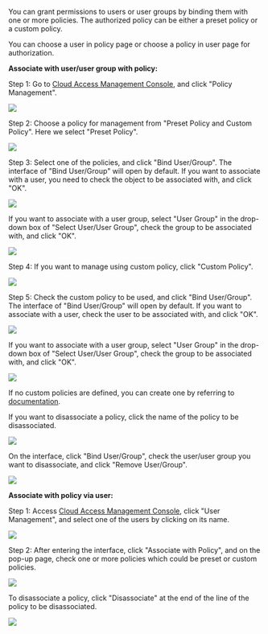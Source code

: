 You can grant permissions to users or user groups by binding them with one or more policies. The authorized policy can be either a preset policy or a custom policy.

You can choose a user in policy page or choose a policy in user page for authorization.

**Associate with user/user group with policy:**

Step 1:  Go to [Cloud Access Management Console](https://console.cloud.tencent.com/cam), and click "Policy Management".

![](//mc.qcloudimg.com/static/img/23a0e4fdbd2b4abf3eef4ed78523c28c/image.png)

Step 2:  Choose a policy for management from "Preset Policy and Custom Policy". Here we select "Preset Policy".

![](//mc.qcloudimg.com/static/img/eac18431b42ec1580f3918b51bf8982b/image.png)
	
Step 3:  Select one of the policies, and click "Bind User/Group". The interface of "Bind User/Group" will open by default. If you want to associate with a user, you need to check the object to be associated with, and click "OK".

![](//mc.qcloudimg.com/static/img/54e675be9c2485e4ad72e53d693950ce/image.png)

If you want to associate with a user group, select "User Group" in the drop-down box of "Select User/User Group", check the group to be associated with, and click "OK".

![ ](//mc.qcloudimg.com/static/img/2e7113645d87b17d1c93284a366b9943/image.png)

Step 4: If you want to manage using custom policy, click "Custom Policy".

![](//mc.qcloudimg.com/static/img/44da0a0c0a4660d6853d5840ba3c37ed/image.png)

Step 5: Check the custom policy to be used, and click "Bind User/Group". The interface of "Bind User/Group" will open by default. If you want to associate with a user, check the user to be associated with, and click "OK".

![](//mc.qcloudimg.com/static/img/807c65a2fcea5ae320c94cf960a6d6a0/image.png)

If you want to associate with a user group, select "User Group" in the drop-down box of "Select User/User Group", check the group to be associated with, and click "OK".

![](//mc.qcloudimg.com/static/img/274728d9cd5bedf8acae735af1543b28/image.png)

If no custom policies are defined, you can create one by referring to [documentation](https://cloud.tencent.com/document/product/378/8955).

If you want to disassociate a policy, click the name of the policy to be disassociated.

![](//mc.qcloudimg.com/static/img/edfac2f94bace54018f3547339dd8d45/image.png)

On the interface, click "Bind User/Group", check the user/user group you want to disassociate, and click "Remove User/Group".

![](//mc.qcloudimg.com/static/img/9501113d31391dea97fce4a9cd8cec6d/image.png)



**Associate with policy via user:**

Step 1: Access [Cloud Access Management Console](https://console.cloud.tencent.com/cam), click "User Management", and select one of the users by clicking on its name.

![](//mc.qcloudimg.com/static/img/09dab13f9156ead380fff8fffe456e4a/image.png)

Step 2: After entering the interface, click "Associate with Policy", and on the pop-up page, check one or more policies which could be preset or custom policies.

![](//mc.qcloudimg.com/static/img/964384a60b3611b2d3ff4aad0385b838/image.png)

To disassociate a policy, click "Disassociate" at the end of the line of the policy to be disassociated.

![ ](//mc.qcloudimg.com/static/img/79d4e43fa66802aa9c0d6761329625ca/image.png)
